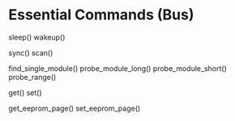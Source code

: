 Essential Commands (Bus)
========================

sleep()
wakeup()

sync()
scan()

find_single_module()
probe_module_long()
probe_module_short()
probe_range()

get()
set()

get_eeprom_page()
set_eeprom_page()